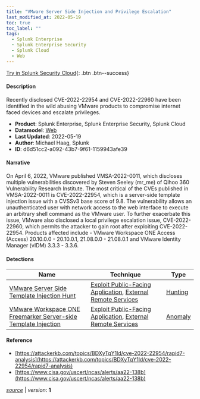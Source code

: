 ```yaml
---
title: "VMware Server Side Injection and Privilege Escalation"
last_modified_at: 2022-05-19
toc: true
toc_label: ""
tags:
  - Splunk Enterprise
  - Splunk Enterprise Security
  - Splunk Cloud
  - Web
---
```


[Try in Splunk Security Cloud](https://www.splunk.com/en_us/cyber-security.html){: .btn .btn--success}

#### Description

Recently disclosed CVE-2022-22954 and CVE-2022-22960 have been identified in the wild abusing VMware products to compromise internet faced devices and escalate privileges.

- **Product**: Splunk Enterprise, Splunk Enterprise Security, Splunk Cloud
- **Datamodel**: [Web](https://docs.splunk.com/Documentation/CIM/latest/User/Web)
- **Last Updated**: 2022-05-19
- **Author**: Michael Haag, Splunk
- **ID**: d6d51cc2-a092-43b7-9f61-1159943afe39

#### Narrative

On April 6, 2022, VMware published VMSA-2022-0011, which discloses multiple vulnerabilities discovered by Steven Seeley (mr_me) of Qihoo 360 Vulnerability Research Institute. The most critical of the CVEs published in VMSA-2022-0011 is CVE-2022-22954, which is a server-side template injection issue with a CVSSv3 base score of 9.8. The vulnerability allows an unauthenticated user with network access to the web interface to execute an arbitrary shell command as the VMware user. To further exacerbate this issue, VMware also disclosed a local privilege escalation issue, CVE-2022-22960, which permits the attacker to gain root after exploiting CVE-2022-22954. Products affected include - VMware Workspace ONE Access (Access) 20.10.0.0 - 20.10.0.1, 21.08.0.0 - 21.08.0.1 and VMware Identity Manager (vIDM) 3.3.3 - 3.3.6.

#### Detections

| Name        | Technique   | Type         |
| ----------- | ----------- |--------------|
| [VMware Server Side Template Injection Hunt](/web/5796b570-ad12-44df-b1b5-b7e6ae3aabb0/) | [Exploit Public-Facing Application](/tags/#exploit-public-facing-application), [External Remote Services](/tags/#external-remote-services) | [Hunting](https://github.com/splunk/security_content/wiki/Detection-Analytic-Types) |
| [VMware Workspace ONE Freemarker Server-side Template Injection](/web/9e5726fe-8fde-460e-bd74-cddcf6c86113/) | [Exploit Public-Facing Application](/tags/#exploit-public-facing-application), [External Remote Services](/tags/#external-remote-services) | [Anomaly](https://github.com/splunk/security_content/wiki/Detection-Analytic-Types) |

#### Reference

* [https://attackerkb.com/topics/BDXyTqY1ld/cve-2022-22954/rapid7-analysis](https://attackerkb.com/topics/BDXyTqY1ld/cve-2022-22954/rapid7-analysis)
* [https://www.cisa.gov/uscert/ncas/alerts/aa22-138b](https://www.cisa.gov/uscert/ncas/alerts/aa22-138b)



[*source*](https://github.com/splunk/security_content/tree/develop/stories/vmware_server_side_injection_and_privilege_escalation.yml) \| *version*: **1**